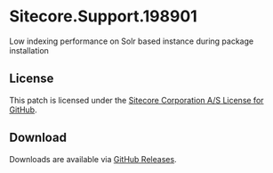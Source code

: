 # Sitecore.Support.198901
Low indexing performance on Solr based instance during package installation

## License  
This patch is licensed under the [Sitecore Corporation A/S License for GitHub](https://github.com/sitecoresupport/Sitecore.Support.198901/blob/master/LICENSE).  

## Download  
Downloads are available via [GitHub Releases](https://github.com/sitecoresupport/Sitecore.Support.198901/releases).  
